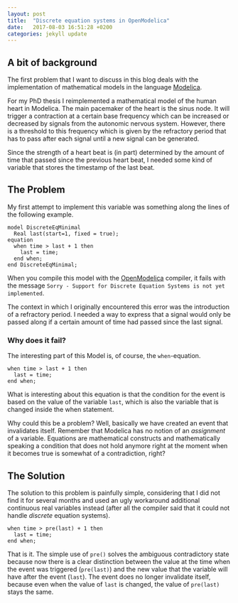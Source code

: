 ```yaml
---
layout: post
title:  "Discrete equation systems in OpenModelica"
date:   2017-08-03 16:51:28 +0200
categories: jekyll update
---
```


## A bit of background

The first problem that I want to discuss in this blog deals with the implementation of mathematical models in the language [Modelica](http://modelica.org).

For my PhD thesis I reimplemented a mathematical model of the human heart in Modelica.
The main pacemaker of the heart is the sinus node.
It will trigger a contraction at a certain base frequency which can be increased or decreased by signals from the autonomic nervous system.
However, there is a threshold to this frequency which is given by the refractory period that has to pass after each signal until a new signal can be generated.

Since the strength of a heart beat is (in part) determined by the amount of time that passed since the previous heart beat, I needed some kind of variable that stores the timestamp of the last beat.

## The Problem

My first attempt to implement this variable was something along the lines of the following example.

```modelica
model DiscreteEqMinimal
  Real last(start=1, fixed = true);
equation
  when time > last + 1 then
    last = time;
  end when;
end DiscreteEqMinimal;
```

When you compile this model with the [OpenModelica](http://openmodelica.org) compiler, it fails with the message `Sorry - Support for Discrete Equation Systems is not yet implemented`.

The context in which I originally encountered this error was the introduction of a refractory period. I needed a way to express that a signal would only be passed along if a certain amount of time had passed since the last signal.

### Why does it fail?

The interesting part of this Model is, of course, the `when`-equation.

```modelica
when time > last + 1 then
  last = time;
end when;
```

What is interesting about this equation is that the condition for the event is based on the value of the variable `last`, which is also the variable that is changed inside the when statement.

Why could this be a problem? Well, basically we have created an event that invalidates itself. Remember that Modelica has no notion of an *assignment* of a variable. Equations are mathematical constructs and mathematically speaking a condition that does not hold anymore right at the moment when it becomes true is somewhat of a contradiction, right?

## The Solution

The solution to this problem is painfully simple, considering that I did not find it for several months and used an ugly workaround additional continuous real variables instead (after all the compiler said that it could not handle *discrete* equation systems).

```modelica
when time > pre(last) + 1 then
  last = time;
end when;
```

That is it. The simple use of `pre()` solves the ambiguous contradictory state because now there is a clear distinction between the value at the time when the event was triggered (`pre(last)`) and the new value that the variable will have after the event (`last`). The event does no longer invalidate itself, because even when the value of `last` is changed, the value of `pre(last)` stays the same.
